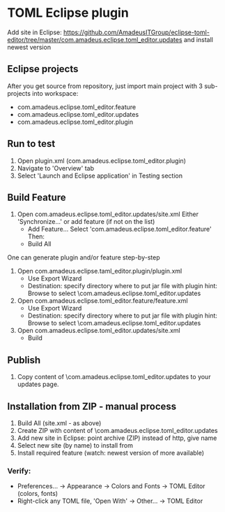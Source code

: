 # TOML Eclipse plugin

Add site in Eclipse: 
https://github.com/AmadeusITGroup/eclipse-toml-editor/tree/master/com.amadeus.eclipse.toml_editor.updates
and install newest version


## Eclipse projects
After you get source from repository, just import main project with 3 sub-projects into workspace:
- com.amadeus.eclipse.toml_editor.feature
- com.amadeus.eclipse.toml_editor.updates
- com.amadeus.eclipse.toml_editor.plugin

## Run to test

1. Open plugin.xml (com.amadeus.eclipse.toml_editor.plugin)
2. Navigate to 'Overview' tab
3. Select 'Launch and Eclipse application' in Testing section

## Build Feature

1. Open com.amadeus.eclipse.toml_editor.updates/site.xml
   Either 'Synchronize...' or add feature (if not on the list)
   - Add Feature...
     Select 'com.amadeus.eclipse.toml_editor.feature'
   Then:
   - Build All
 
One can generate plugin and/or feature step-by-step
1. Open com.amadeus.eclipse.taml_editor.plugin/plugin.xml
   - Use Export Wizard
   - Destination: specify directory where to put jar file with plugin
     hint: Browse to select <project>\com.amadeus.eclipse.toml_editor.updates
2. Open com.amadeus.eclipse.toml_editor.feature/feature.xml
   - Use Export Wizard
   - Destination: specify directory where to put jar file with plugin
     hint: Browse to select <project>\com.amadeus.eclipse.toml_editor.updates
3. Open com.amadeus.eclipse.toml_editor.updates/site.xml
   - Build
   
## Publish

1. Copy content of <project>\com.amadeus.eclipse.toml_editor.updates
   to your updates page.

   
## Installation from ZIP - manual process

1. Build All (site.xml - as above)
2. Create ZIP with content of <project>\com.amadeus.eclipse.toml_editor.updates
3. Add new site in Eclipse: point archive (ZIP) instead of http, give name
4. Select new site (by name) to install from
5. Install required feature (watch: newest version of more available)

### Verify:
- Preferences... -> Appearance -> Colors and Fonts -> TOML Editor (colors, fonts)
- Right-click any TOML file, 'Open With' -> Other... -> TOML Editor
